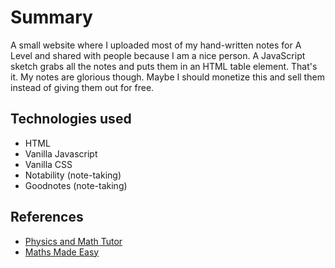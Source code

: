 # Summary
A small website where I uploaded most of my hand-written notes for A Level and shared with people because I am a nice person. A JavaScript sketch grabs all the notes and puts them in an HTML table element. That's it. My notes are glorious though. Maybe I should monetize this and sell them instead of giving them out for free.

## Technologies used
- HTML
- Vanilla Javascript
- Vanilla CSS
- Notability (note-taking)
- Goodnotes (note-taking)

## References
- [Physics and Math Tutor](https://www.physicsandmathstutor.com/)
- [Maths Made Easy](https://mathsmadeeasy.co.uk/)
